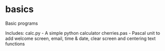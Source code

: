 # basics
Basic programs

Includes:
  calc.py
    - A simple python calculator 
  cherries.pas
    - Pascal unit to add welcome screen, email, time & date, clear screen and centering text functions
  

